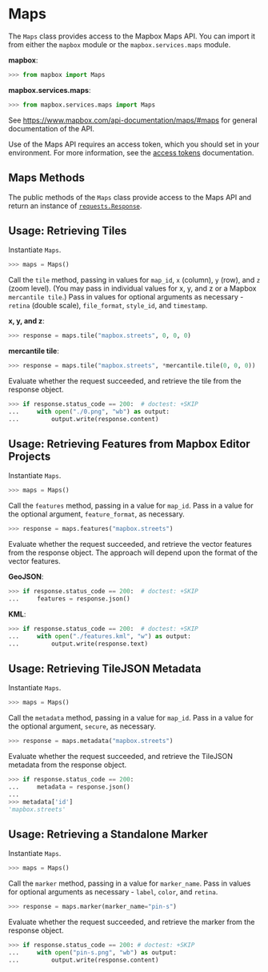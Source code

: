 # Maps

The `Maps` class provides access to the Mapbox Maps API.  You can import it from either the `mapbox` module or the `mapbox.services.maps` module.

__mapbox__:

```python
>>> from mapbox import Maps

```

__mapbox.services.maps__:

```python
>>> from mapbox.services.maps import Maps

```

See https://www.mapbox.com/api-documentation/maps/#maps for general documentation of the API.

Use of the Maps API requires an access token, which you should set in your environment.  For more information, see the [access tokens](access_tokens.md) documentation.

## Maps Methods

The public methods of the `Maps` class provide access to the Maps API and return an instance of [`requests.Response`](http://docs.python-requests.org/en/latest/api/#requests.Response).

## Usage: Retrieving Tiles

Instantiate `Maps`.

```python
>>> maps = Maps()

```

Call the `tile` method, passing in values for `map_id`, `x` (column), `y` (row), and `z` (zoom level).  (You may pass in individual values for x, y, and z or a Mapbox `mercantile tile`.)  Pass in values for optional arguments as necessary - `retina` (double scale), `file_format`, `style_id`, and `timestamp`.

__x, y, and z__:

```python
>>> response = maps.tile("mapbox.streets", 0, 0, 0)

```

__mercantile tile__:

```python
>>> response = maps.tile("mapbox.streets", *mercantile.tile(0, 0, 0))  # doctest: +SKIP

```

Evaluate whether the request succeeded, and retrieve the tile from the response object.

```python
>>> if response.status_code == 200:  # doctest: +SKIP
...     with open("./0.png", "wb") as output:
...         output.write(response.content)

```

## Usage: Retrieving Features from Mapbox Editor Projects

Instantiate `Maps`.

```python
>>> maps = Maps()

```

Call the `features` method, passing in a value for `map_id`.  Pass in a value for the optional argument, `feature_format`, as necessary.

```python
>>> response = maps.features("mapbox.streets")

```

Evaluate whether the request succeeded, and retrieve the vector features from the response object.  The approach will depend upon the format of the vector features.

__GeoJSON__:

```python
>>> if response.status_code == 200:  # doctest: +SKIP
...     features = response.json()

```

__KML__:

```python
>>> if response.status_code == 200:  # doctest: +SKIP
...     with open("./features.kml", "w") as output:
...         output.write(response.text)

```

## Usage: Retrieving TileJSON Metadata

Instantiate `Maps`.

```python
>>> maps = Maps()

```

Call the `metadata` method, passing in a value for `map_id`.  Pass in a value for the optional argument, `secure`, as necessary.

```python
>>> response = maps.metadata("mapbox.streets")

```

Evaluate whether the request succeeded, and retrieve the TileJSON metadata from the response object.

```python
>>> if response.status_code == 200:
...     metadata = response.json()
...
>>> metadata['id']
'mapbox.streets'

```

## Usage: Retrieving a Standalone Marker

Instantiate `Maps`.

```python
>>> maps = Maps()

```

Call the `marker` method, passing in a value for `marker_name`.  Pass in values for optional arguments as necessary - `label`, `color`, and `retina`.

```python
>>> response = maps.marker(marker_name="pin-s")

```

Evaluate whether the request succeeded, and retrieve the marker from the response object.

```python
>>> if response.status_code == 200: # doctest: +SKIP
...     with open("pin-s.png", "wb") as output:
...         output.write(response.content)

```
